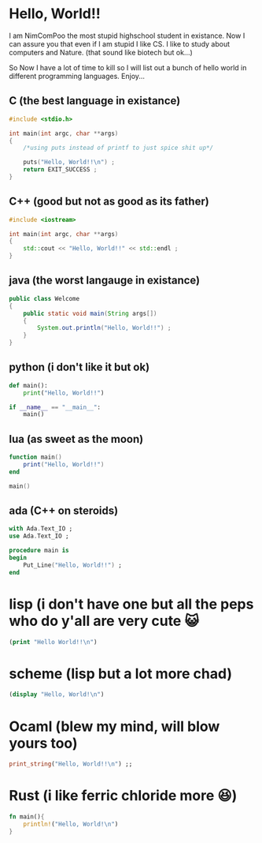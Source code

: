 # Hello, World!!

I am NimComPoo the most stupid highschool student in 
existance. Now I can assure you that even if I am 
stupid I like CS. I like to study about computers
and Nature. (that sound like biotech but ok...)

So Now I have a lot of time to kill so I will list out
a bunch of hello world in different programming languages.
Enjoy...

## C (the best language in existance)
```c
#include <stdio.h>

int main(int argc, char **args)
{
	/*using puts instead of printf to just spice shit up*/ 

	puts("Hello, World!!\n") ;
	return EXIT_SUCCESS ;
}
```

## C++ (good but not as good as its father)
```c++
#include <iostream>

int main(int argc, char **args)
{
	std::cout << "Hello, World!!" << std::endl ;
}
```

## java (the worst langauge in existance)
```java
public class Welcome
{
	public static void main(String args[])
	{
		System.out.println("Hello, World!!") ;
	}	
}
```

## python (i don't like it but ok)
```python
def main():
	print("Hello, World!!")

if __name__ == "__main__":
	main()
```

## lua (as sweet as the moon)
```lua
function main()
	print("Hello, World!!")
end

main()
```

## ada (C++ on steroids)
```ada
with Ada.Text_IO ;
use Ada.Text_IO ;

procedure main is 
begin
	Put_Line("Hello, World!!") ;
end
```
# lisp (i don't have one but all the peps who do y'all are very cute 😺
```lisp
(print "Hello World!!\n")
```

# scheme (lisp but a lot more chad)
```scm
(display "Hello, World!\n")
```

# Ocaml (blew my mind, will blow yours too)
```ocaml
print_string("Hello, World!!\n") ;;
```

# Rust (i like ferric chloride more 😆)
```rust
fn main(){
	println!("Hello, World!\n")
}
```
